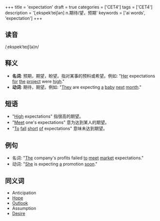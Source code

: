 +++
title = 'expectation'
draft = true
categories = ['CET4']
tags = ['CET4']
description = '[ˌekspekˈtei∫ən] n.期待/望，预期'
keywords = ['ai words', 'expectation']
+++

## 读音
/ˌekspekˈteɪʃ(ə)n/

## 释义
- **名词**: 预期，期望，盼望。指对某事的预料或希望。例如: "[Her](/zh/post/her/) expectations [for](/zh/post/for/) [the](/zh/post/the/) [project](/zh/post/project/) were [high](/zh/post/high/)."
- **动词**: 期待，期望。例如: "[They](/zh/post/they/) are expecting [a](/zh/post/a/) [baby](/zh/post/baby/) [next](/zh/post/next/) [month](/zh/post/month/)."

## 短语
- "[High](/zh/post/high/) expectations" 指很高的期望。
- "[Meet](/zh/post/meet/) one's expectations" 意为达到某人的期望。
- "[To](/zh/post/to/) [fall](/zh/post/fall/) [short](/zh/post/short/) [of](/zh/post/of/) expectations" 意味未达到期望。

## 例句
- 名词: "[The](/zh/post/the/) company's profits failed [to](/zh/post/to/) [meet](/zh/post/meet/) [market](/zh/post/market/) expectations."
- 动词: "[She](/zh/post/she/) is expecting [a](/zh/post/a/) promotion [soon](/zh/post/soon/)."

## 同义词
- Anticipation
- [Hope](/zh/post/hope/)
- [Outlook](/zh/post/outlook/)
- Assumption
- [Desire](/zh/post/desire/)
